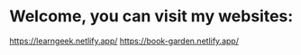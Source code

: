 # Welcome, you can visit my websites:
https://learngeek.netlify.app/
https://book-garden.netlify.app/
